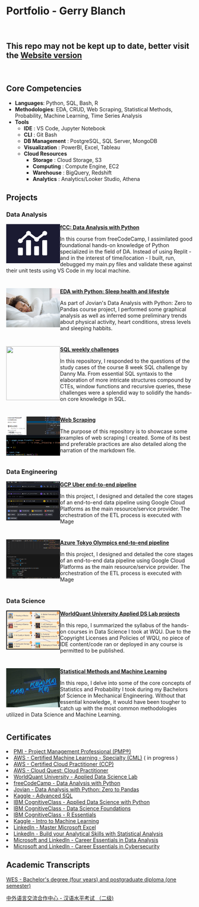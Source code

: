 # Portfolio - Gerry Blanch


&nbsp;
&nbsp;

## This repo may not be kept up to date, better visit the **[Website version](https://gblanch.github.io/projects/)**

&nbsp;
&nbsp;

  <h2 id="core-competencies">Core Competencies</h2>
  <ul>
  <li><strong>Languages</strong>: Python, SQL, Bash, R </li>
  <li><strong>Methodologies</strong>: EDA, CRUD, Web Scraping, Statistical Methods, Probability, Machine Learning, Time Series Analysis </li>
  <li><strong>Tools</strong> 
  <ul>
  <li><strong>IDE</strong> : VS Code, Jupyter Notebook</li>
  <li><strong>CLI</strong> : Git Bash</li>
  <li><strong>DB Management</strong> : PostgreSQL, SQL Server, MongoDB </li>
  <li><strong>Visualization</strong> : PowerBI, Excel, Tableau </li>
  <li><strong>Cloud Resources</strong> 
  <ul>
  <li><strong>Storage</strong> : Cloud Storage, S3 </li>
  <li><strong>Computing</strong> : Compute Engine, EC2 </li>
  <li><strong>Warehouse</strong> : BigQuery, Redshift</li>
  <li><strong>Analytics</strong> : Analytics/Looker Studio, Athena</li>
  </ul>
  </ul>
  </ul>

## Projects
### Data Analysis


<img align="left" width="145" height="105" src="https://github.com/GBlanch/Web-scraping/blob/main/0.Files/0.images/fCC_%20for_portfolio_intro.png"> **[fCC: Data Analysis with Python](https://github.com/GBlanch/fCC-Data-Analysis-with-Python-Certification)**

In this course from freeCodeCamp, I assimilated good foundational hands-on knowledge of Python specialized in the field of DA. Instead of using Replit - and in the interest of time/location - I built, run, debugged my main.py files and validate these against their unit tests using VS Code in my local machine.

#

<img align="left" width="145" height="105" src="https://github.com/GBlanch/Portfolio/blob/main/0.Files/0.Practice-work-projects/0.FCC/oviahealth_TM.jpg"> **[EDA with Python:
Sleep health and lifestyle](https://jovian.com/g-blandugar/course-project-exploratory-data-analysis-03aug2023)**

As part of Jovian's Data Analysis with Python: Zero to Pandas course project, I performed some graphical analysis as well as inferred some preliminary trends about physical activity, heart conditions, stress levels and sleeping habbits.

#

<img align="left" width="145" height="145" src="https://github.com/GBlanch/SQL-weekly-challenges/blob/main/A.Files/sql-challenge-png.png"> **[SQL weekly challenges](https://github.com/GBlanch/SQL-weekly-challenges/tree/main)**

In this repository, I responded to the questions of the study cases of the course 8 week SQL challenge by Danny Ma. From essential SQL syntaxis to the elaboration of more intricate structures compound by CTEs, window functions and recursive queries, these challenges were a splendid way to solidify the hands-on core knowledge in SQL.

#

<img align="left" width="145" height="105" src="https://github.com/GBlanch/Portfolio/blob/main/assets/web_scraping.png"> **[Web Scraping](https://github.com/GBlanch/Web-scraping/blob/main/1.List%20of%20best-selling%20books/web_scraping_04AUG2023.ipynb)**

The purpose of this repository is to showcase some examples of web scraping I created. Some of its best and preferable practices are also detailed along the narration of the markdown file.

#


### Data Engineering


<img align="left" width="145" height="105" src="https://github.com/GBlanch/Portfolio/blob/main/assets/GCP_Mage.png"> **[GCP Uber end-to-end pipeline](https://github.com/GBlanch/GCP-Uber-Data-Engineering-project)**

 In this project, I designed and detailed the core stages of an end-to-end data pipeline using Google Cloud Platforms as the main resource/service provider. The orchestration of the ETL process is executed with Mage

#

<img align="left" width="145" height="105" src="https://github.com/GBlanch/Portfolio/blob/main/assets/Azure.png"> **[Azure Tokyo Olympics end-to-end pipeline](https://github.com/GBlanch/Azure-Tokyo-Olympics-Data-Engineering-project)**

 In this project, I designed and detailed the core stages of an end-to-end data pipeline using Google Cloud Platforms as the main resource/service provider. The orchestration of the ETL process is executed with Mage

#


### Data Science

<img align="left" width="145" height="105" src="https://github.com/GBlanch/Portfolio/blob/main/assets/wqu.png"> **[WorldQuant University Applied DS Lab projects](https://github.com/GBlanch/WorldQuant-University-Applied-DS-Lab/tree/main)**

In this repo, I summarized the syllabus of the hands-on courses in Data Science I took at WQU. Due to the Copyright Licenses and Policies of WQU, no piece of IDE content/code ran or deployed in any course is permitted to be published.</p>


#

<img align="left" width="145" height="105" src="https://github.com/GBlanch/Portfolio/blob/main/assets/bayesian.png"> **[Statistical Methods and Machine Learning](https://github.com/GBlanch/Statistical-Methods)**

 In this repo, I delve into some of the core concepts of Statistics and Probability I took during my Bachelors of Science in Mechanical Engineering. Without that essential knowledge, it would have been tougher to catch up with the most common methodologies utilized in Data Science and Machine Learning. </p>


#



## Certificates

<li><a href="https://github.com/GBlanch/Portfolio/blob/main/0.Files/1.Certificates/A.PMP/readme.md">PMI - Project Management Professional (PMP®)</a></li>
<li><a href="https://www.credly.com/org/amazon-web-services/badge/aws-certified-machine-learning-specialty">AWS - Certified Machine Learning - Specialty (CML)</a> ( in progress ) 
<li><a href="https://www.credly.com/badges/7328a336-0942-4476-ad81-b7db5f1c1381/linked_in_profile">AWS - Certified Cloud Practitioner (CCP)</a> 
<li><a href="https://www.credly.com/badges/328c80e7-1584-4b77-bf44-d844f81e7eea/linked_in_profile">AWS - Cloud Quest: Cloud Practitioner</a>
<li><a href="https://github.com/GBlanch/WorldQuant-University-Applied-DS-Lab#readme">WorldQuant University  - Applied Data Science Lab </a>
<li><a href="https://github.com/GBlanch/Portfolio/blob/main/0.Files/1.Certificates/0.FCC/DA_with_Python_fCC_GBA.png">freeCodeCamp - Data Analysis with Python</a></li>
<li><a href="https://github.com/GBlanch/Portfolio/blob/main/0.Files/1.Certificates/0.FCC/Jovian_with_FFC_certificate%20_GBA.pdf">Jovian - Data Analysis with Python: Zero to Pandas</a></li>
<li><a href="https://github.com/GBlanch/Portfolio/blob/main/0.Files/1.Certificates/3.Kaggle/Gerry%20Blanch%20-%20Advanced%20SQL.png">Kaggle - Advanced SQL</a></li>
<li><a href="https://www.credly.com/badges/4378b6b3-0a2a-4aaf-96b1-f839fe201a63/linked_in_profile">IBM CognitiveClass - Applied Data Science with Python</a>
<li><a href="https://www.credly.com/badges/d320cd32-ac1c-4361-b6be-68a2dbf29e20/linked_in_profile">IBM CognitiveClass - Data Science Foundations </a></li>
<li><a href="https://www.credly.com/badges/8234bcee-2bd1-49df-960e-e7a03c95c058/linked_in_profile">IBM CognitiveClass - R Essentials</a></li>
<li><a href="https://github.com/GBlanch/Portfolio/blob/main/0.Files/1.Certificates/3.Kaggle/Gerry%20Blanch%20-%20Intro%20to%20Machine%20Learning.png">Kaggle - Intro to Machine Learning</a></li>
<li><a href="https://github.com/GBlanch/Portfolio/blob/main/0.Files/1.Certificates/2.LinkedIn~Microsoft/readme.md">LinkedIn - Master Microsoft Excel</a></li>
<li><a href="https://github.com/GBlanch/Portfolio/blob/main/0.Files/1.Certificates/2.LinkedIn~Microsoft/readme.md">LinkedIn - Build  your Analytical Skills with Statistical Analysis</a></li>
<li><a href="https://github.com/GBlanch/Portfolio/blob/main/0.Files/1.Certificates/2.LinkedIn~Microsoft/readme.md">Microsoft and LinkedIn - Career Essentials in Data Analysis</a></li>
<li><a href="https://github.com/GBlanch/Portfolio/blob/main/0.Files/1.Certificates/2.LinkedIn~Microsoft/readme.md">Microsoft and LinkedIn - Career Essentials in Cybersecurity</a></li>

## Academic Transcripts

[WES - Bachelor's degree (four years) and postgraduate diploma (one semester)](https://github.com/GBlanch/Portfolio/tree/main/0.Files/A.Transcripts/0.WES%20Course-by-Course%20report)

[中外语言交流合作中心 - 汉语水平考试 （二级)](https://github.com/GBlanch/Portfolio/tree/main/0.Files/A.Transcripts/2.%20%E6%B1%89%E8%AF%AD%E6%B0%B4%E5%B9%B3%E8%80%83%E8%AF%95%20%EF%BC%88%E4%BA%8C%E7%BA%A7%EF%BC%89%20-%20HSK%202)



